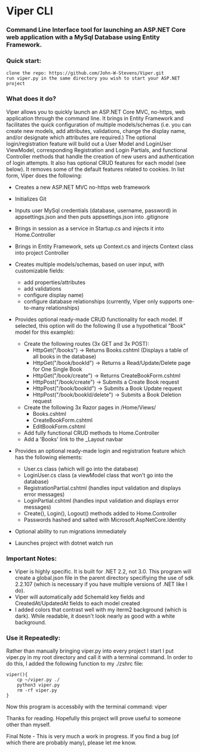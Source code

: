 # Viper CLI

### Command Line Interface tool for launching an ASP.NET Core web application with a MySql Database using Entity Framework.

### Quick start:
    clone the repo: https://github.com/John-W-Stevens/Viper.git
    run viper.py in the same directory you wish to start your ASP.NET project

### What does it do?
Viper allows you to quickly launch an ASP.NET Core MVC, no-https, web application through the command line. It brings in Entity Framework and facilitates the quick configuration of multiple models/schemas (i.e. you can create new models, add attributes, validations, change the display name, and/or designate which attributes are required.) The optional login/registration feature will build out a User Model and LoginUser ViewModel, corresponding Registration and Login Partials, and functional Controller methods that handle the creation of new users and authentication of login attempts. It also has optional CRUD features for each model (see below). It removes some of the default features related to cookies. In list form, Viper does the following:

- Creates a new ASP.NET MVC no-https web framework
- Initializes Git
- Inputs user MySql credentials (database, username, password) in appsettings.json and then puts appsettings.json into .gitignore
- Brings in session as a service in Startup.cs and injects it into Home.Controller
- Brings in Entity Framework, sets up Context.cs and injects Context class into project Controller
- Creates multiple models/schemas, based on user input, with customizable fields:
    - add properties/attributes
    - add validations
    - configure display name)
    - configure database relationships (currently, Viper only supports one-to-many relationships)
- Provides optional ready-made CRUD functionality for each model. If selected, this option will do the following (I use a hypothetical "Book"
  model for this example):
    - Create the following routes (3x GET and 3x POST):
        - HttpGet("/books")               -> Returns Books.cshtml (Displays a table of all books in the database)
        - HttpGet("/book/bookId")         -> Returns a Read/Update/Delete page for One Single Book
        - HttpGet("/book/create")         -> Returns CreateBookForm.cshtml
        - HttpPost("/book/create")        -> Submits a Create Book request
        - HttpPost("/book/bookId")        -> Submits a Book Update request
        - HttpPost("/book/bookId/delete") -> Submits a Book Deletion request
    - Create the following 3x Razor pages in /Home/Views/
        - Books.cshtml
        - CreateBookForm.cshtml
        - EditBookForm.cshtml
    - Add fully functional CRUD methods to Home.Controller
    - Add a 'Books' link to the _Layout navbar

- Provides an optional ready-made login and registration feature which has the following elements:
    - User.cs class (which will go into the database)
    - LoginUser.cs class (a viewModel class that won't go into the database)
    - RegistrationPartial.cshtml (handles input validation and displays error messages)
    - LoginPartial.cshtml (handles input validation and displays error messages)
    - Create(), Login(), Logout() methods added to Home.Controller
    - Passwords hashed and salted with Microsoft.AspNetCore.Identity
- Optional ability to run migrations immediately
- Launches project with dotnet watch run

### Important Notes:
- Viper is highly specific. It is built for .NET 2.2, not 3.0. This program will create a global.json file in the parent directory
    specifiying the use of sdk 2.2.107 (which is necessary if you have multiple versions of .NET like I do).
- Viper will automatically add SchemaId key fields and CreatedAt/UpdatedAt fields to each model created
- I added colors that contrast well with my iterm2 background (which is dark). While readable, it doesn't look nearly as good with a        white background.

### Use it Repeatedly:
Rather than manually bringing viper.py into every project I start I put viper.py in my root directory and call it with a terminal command. In order to do this, I added the following function to my ./zshrc file:
```
viper(){
    cp ~/viper.py ./
    python3 viper.py
    rm -rf viper.py
}
```
Now this program is accessbily with the terminal command: viper

Thanks for reading. Hopefully this project will prove useful to someone other than myself. 

Final Note - This is very much a work in progress. If you find a bug (of which there are probably many), please let me know.
